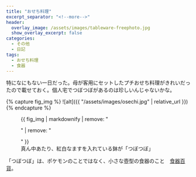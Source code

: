 ```yaml
---
title: "おせち料理"
excerpt_separator: "<!--more-->"
header:
  overlay_image: /assets/images/tableware-freephoto.jpg
  show_overlay_excerpt: false
categories:
  - その他
  - 日記
tags:
  - おせち料理
  - 食器
---
```


特になにもない一日だった。母が客用にセットしたプチおせち料理がきれいだったので載せておく。個人宅でつぼつぼがあるのは珍しいんじゃないかな。

{% capture fig_img %}
![alt]({{ "/assets/images/osechi.jpg" | relative_url }})
{% endcapture %}

<figure>
  {{ fig_img | markdownify | remove: "<p>" | remove: "</p>" }}
  <figcaption>真ん中あたり、紅白なますを入れている鉢が「つぼつぼ」</figcaption>
</figure>

「つぼつぼ」は、ポケモンのことではなく、小さな壺型の食器のこと　[食器百貨](http://tuhan.to/pan/20409/20409-142.htm)。
